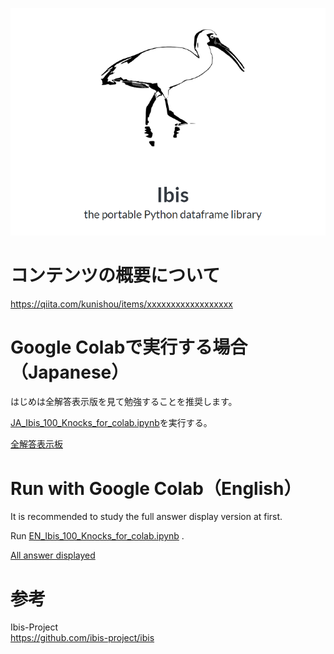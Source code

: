 ![ibis](ibis.png)

# コンテンツの概要について
https://qiita.com/kunishou/items/xxxxxxxxxxxxxxxxxx

# Google Colabで実行する場合（Japanese）
はじめは全解答表示版を見て勉強することを推奨します。  
  
[JA_Ibis_100_Knocks_for_colab.ipynb](https://drive.google.com/file/d/1Dw_QsppmVPD3ootAFC9Hcr6BYrdPNxDP/view?usp=sharing)を実行する。

[全解答表示板](https://drive.google.com/file/d/1IL8VDAkqrSG7ixWrnpGuF2_k7-e1NfFi/view?usp=sharing)

# Run with Google Colab（English）
It is recommended to study the full answer display version at first.  
  
Run [EN_Ibis_100_Knocks_for_colab.ipynb](https://drive.google.com/file/d/13HZuvpmdu9NTxDOooceFhFX_fl5vD6Z6/view?usp=sharing) .

[All answer displayed](https://drive.google.com/file/d/1q881d0dG_nLx2nLugSOPrdcjdXpMut8l/view?usp=sharing)

# 参考
Ibis-Project  
https://github.com/ibis-project/ibis
